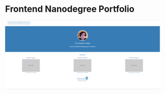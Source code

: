 # Frontend Nanodegree Portfolio

![Portfolio site](https://raw.githubusercontent.com/chriswebb09/portfolio/master/Screen.Shot.2016-02-22.at.10.33.38.PM.png)
